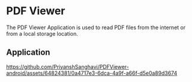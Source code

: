 # PDF Viewer
The PDF Viewer Application is used to read PDF files from the internet or from a local storage location.

## Application


https://github.com/PriyanshSanghavi/PDFViewer-android/assets/64824381/0a4717e3-6dca-4a9f-a66f-d5e0a89d3674

